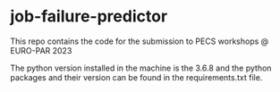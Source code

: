 # job-failure-predictor
This repo contains the code for the submission to PECS workshops @ EURO-PAR 2023

The python version installed in the machine is the 3.6.8 and the python packages and their version can be found in the requirements.txt file.
